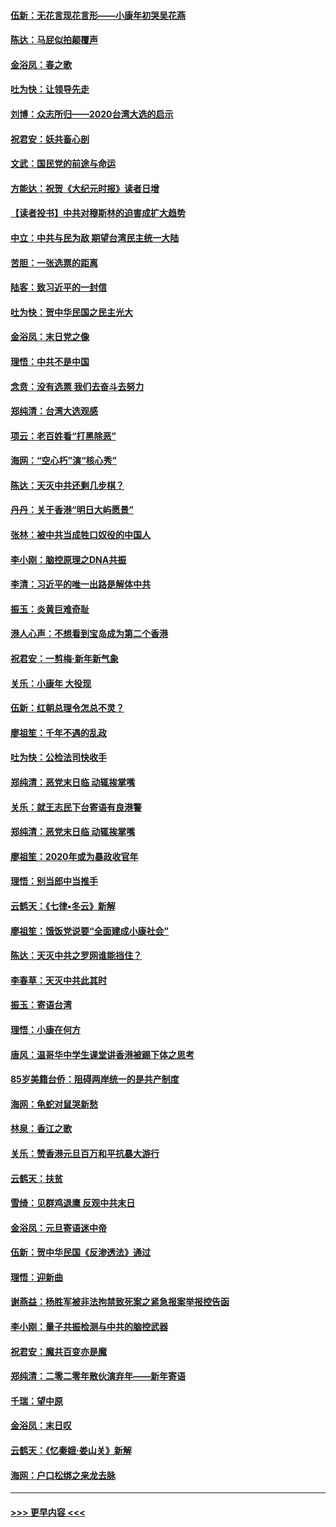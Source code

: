 #### [伍新：无花言现花言形——小康年初哭吴花燕](../pages/nsc993/n11800044.md?t=01171544) 
#### [陈达：马屁似拍颠覆声](../pages/nsc993/n11800010.md?t=01171544) 
#### [金浴凤：春之歌](../pages/nsc993/n11797687.md?t=01171544) 
#### [吐为快：让领导先走](../pages/nsc993/n11797512.md?t=01171544) 
#### [刘博：众志所归——2020台湾大选的启示](../pages/nsc993/n11796878.md?t=01171544) 
#### [祝君安：妖共畜心剖](../pages/nsc993/n11794273.md?t=01171544) 
#### [文武：国民党的前途与命运](../pages/nsc993/n11794198.md?t=01171544) 
#### [方能达：祝贺《大纪元时报》读者日增](../pages/nsc993/n11793807.md?t=01171544) 
#### [【读者投书】中共对穆斯林的迫害成扩大趋势](../pages/nsc993/n11791371.md?t=01171544) 
#### [中立：中共与民为敌 期望台湾民主统一大陆](../pages/nsc993/n11790392.md?t=01171544) 
#### [苦胆：一张选票的距离](../pages/nsc993/n11788914.md?t=01171544) 
#### [陆客：致习近平的一封信](../pages/nsc993/n11788867.md?t=01171544) 
#### [吐为快：贺中华民国之民主光大](../pages/nsc993/n11788618.md?t=01171544) 
#### [金浴凤：末日党之像](../pages/nsc993/n11787475.md?t=01171544) 
#### [理悟：中共不是中国](../pages/nsc993/n11787463.md?t=01171544) 
#### [念贲：没有选票  我们去奋斗去努力](../pages/nsc993/n11787398.md?t=01171544) 
#### [郑纯清：台湾大选观感](../pages/nsc993/n11786210.md?t=01171544) 
#### [项云：老百姓看“打黑除恶”](../pages/nsc993/n11785398.md?t=01171544) 
#### [海网：“空心朽”演“核心秀”](../pages/nsc993/n11783874.md?t=01171544) 
#### [陈达：天灭中共还剩几步棋？](../pages/nsc993/n11783719.md?t=01171544) 
#### [丹丹：关于香港“明日大屿愿景”](../pages/nsc993/n11783273.md?t=01171544) 
#### [张林：被中共当成牲口奴役的中国人](../pages/nsc993/n11782397.md?t=01171544) 
#### [李小刚：脑控原理之DNA共振](../pages/nsc993/n11780962.md?t=01171544) 
#### [李清：习近平的唯一出路是解体中共](../pages/nsc993/n11780866.md?t=01171544) 
#### [振玉：炎黄巨难奇耻](../pages/nsc993/n11779632.md?t=01171544) 
#### [港人心声：不想看到宝岛成为第二个香港](../pages/nsc993/n11778817.md?t=01171544) 
#### [祝君安：一剪梅‧新年新气象](../pages/nsc993/n11776340.md?t=01171544) 
#### [关乐：小康年 大役现](../pages/nsc993/n11774213.md?t=01171544) 
#### [伍新：红朝总理令怎总不灵？](../pages/nsc993/n11770813.md?t=01171544) 
#### [廖祖笙：千年不遇的乱政](../pages/nsc993/n11770373.md?t=01171544) 
#### [吐为快：公检法司快收手](../pages/nsc993/n11770359.md?t=01171544) 
#### [郑纯清：恶党末日临 动辄挨掌嘴](../pages/nsc993/n11769912.md?t=01171544) 
#### [关乐：就王志民下台寄语有良港警](../pages/nsc993/n11769903.md?t=01171544) 
#### [郑纯清：恶党末日临 动辄挨掌嘴](../pages/nsc993/n11769356.md?t=01171544) 
#### [廖祖笙：2020年或为暴政收官年](../pages/nsc993/n11768216.md?t=01171544) 
#### [理悟：别当郎中当推手](../pages/nsc993/n11768243.md?t=01171544) 
#### [云鹤天：《七律▪冬云》新解](../pages/nsc993/n11768204.md?t=01171544) 
#### [廖祖笙：饿饭党说要“全面建成小康社会”](../pages/nsc993/n11767482.md?t=01171544) 
#### [陈达：天灭中共之罗网谁能挡住？](../pages/nsc993/n11767465.md?t=01171544) 
#### [李春草：天灭中共此其时](../pages/nsc993/n11767452.md?t=01171544) 
#### [振玉：寄语台湾](../pages/nsc993/n11767432.md?t=01171544) 
#### [理悟：小康在何方](../pages/nsc993/n11767394.md?t=01171544) 
#### [唐风：温哥华中学生课堂讲香港被踢下体之思考](../pages/nsc993/n11766848.md?t=01171544) 
#### [85岁美籍台侨：阻碍两岸统一的是共产制度](../pages/nsc993/n11765043.md?t=01171544) 
#### [海网：龟蛇对鼠哭新愁](../pages/nsc993/n11764895.md?t=01171544) 
#### [林泉：香江之歌](../pages/nsc993/n11764415.md?t=01171544) 
#### [关乐：赞香港元旦百万和平抗暴大游行](../pages/nsc993/n11764382.md?t=01171544) 
#### [云鹤天：扶贫](../pages/nsc993/n11764245.md?t=01171544) 
#### [雪绮：见群鸡退鹰  反观中共末日](../pages/nsc993/n11762112.md?t=01171544) 
#### [金浴凤：元旦寄语迷中帝](../pages/nsc993/n11761788.md?t=01171544) 
#### [伍新：贺中华民国《反渗透法》通过](../pages/nsc993/n11761994.md?t=01171544) 
#### [理悟：迎新曲](../pages/nsc993/n11761152.md?t=01171544) 
#### [谢燕益：杨胜军被非法拘禁致死案之紧急报案举报控告函](../pages/nsc993/n11756134.md?t=01171544) 
#### [李小刚：量子共振检测与中共的脑控武器](../pages/nsc993/n11754518.md?t=01171544) 
#### [祝君安：魔共百变亦是魔](../pages/nsc993/n11754469.md?t=01171544) 
#### [郑纯清：二零二零年散伙演弃年——新年寄语](../pages/nsc993/n11754195.md?t=01171544) 
#### [千瑞：望中原](../pages/nsc993/n11754159.md?t=01171544) 
#### [金浴凤：末日叹](../pages/nsc993/n11752359.md?t=01171544) 
#### [云鹤天：《忆秦娥‧娄山关》新解](../pages/nsc993/n11752348.md?t=01171544) 
#### [海网：户口松绑之来龙去脉](../pages/nsc993/n11752328.md?t=01171544) 

----
#### [ >>> 更早内容 <<< ](../indexes/nsc993-earlier.md)
